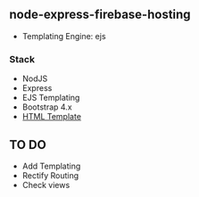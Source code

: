 ## node-express-firebase-hosting
* Templating Engine: ejs

### Stack
* NodJS
* Express
* EJS Templating
* Bootstrap 4.x
* [HTML Template](https://colorlib.com)

## TO DO
* Add Templating
* Rectify Routing
* Check views
